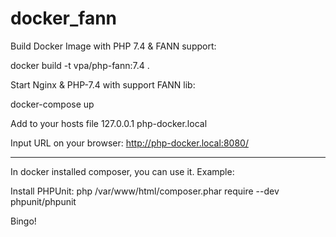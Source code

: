 # docker_fann
Build Docker Image with PHP 7.4 & FANN support:

docker build -t vpa/php-fann:7.4 .

Start Nginx & PHP-7.4 with support FANN lib:

docker-compose up

Add to your hosts file 127.0.0.1 php-docker.local

Input URL on your browser:
http://php-docker.local:8080/

------------------

In docker installed composer, you can use it. Example:

Install PHPUnit:
php /var/www/html/composer.phar require --dev phpunit/phpunit

Bingo!


